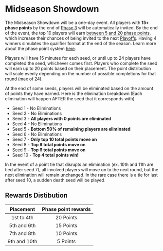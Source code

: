 # Midseason Showdown
The Midseason Showdown will be a one-day event.
All players with **__15+ phase points__** by the end of [Phase 3](./phase_point) will be automatically invited. 
By the end of the event, the top 10 players will earn [between 5 and 20 phase points](#rewards-distibution), which increase their chances of being invited to the next [Playoffs](./bracket). 
Having 4 winners simulates the qualifier format at the end of the season.
Learn more about the phase point system [here](./phase_point).

Players will have 15 minutes for each seed, or until up to 24 players have completed the seed, whichever comes first. Players who complete the seed will earn up to 20 points based on their placement. The point distribution will scale evenly depending on the number of possible completions for that round (max of 24).

At the end of some seeds, players will be eliminated based on the amount of points they have earned. Here is the elimination breakdown (Each elimination will happen AFTER the seed that it corresponds with)

- Seed 1 - No Eliminations
- Seed 2 - No Eliminations
- Seed 3 - __**All players with 0 points are eliminated**__
- Seed 4 - No Eliminations
- Seed 5 - __**Bottom 50% of remaining players are eliminated**__
- Seed 6 - No Eliminations
- Seed 7 - __**Only top 10 total points move on**__
- Seed 8 - __**Top 8 total points move on**__
- Seed 9 - __**Top 6 total points move on**__
- Seed 10 - __**Top 4 total points win!**__

In the event of a point tie that disrupts an elimination (ex. 10th and 11th are tied after seed 7), all involved players will move on to the next round, but the next elimination will remain unchanged. In the rare case there is a tie for last after seed 10, a sudden death seed will be played.

## Rewards Distibution
| Placement    | Phase point rewards |
| :-------:    | :-----------------: |
| 1st to 4th   | 20 Points |
| 5th and 6th  | 15 Points |
| 7th and 8th  | 10 Points |
| 9th and 10th | 5 Points  |